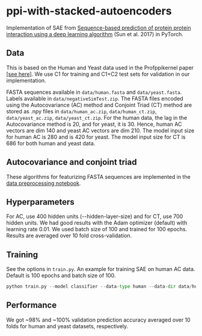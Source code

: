 # ppi-with-stacked-autoencoders

Implementation of SAE from [Sequence-based prediction of protein protein interaction using a deep learning algorithm](https://bmcbioinformatics.biomedcentral.com/articles/10.1186/s12859-017-1700-2) (Sun et al. 2017) in PyTorch.

## Data
This is based on the Human and Yeast data used in the Profppikernel paper [[see here]](https://rostlab.org/owiki/index.php/More_challenges_for_the_prediction_of_protein-protein_interactions). We use C1 for training and C1+C2 test sets for validation in our implementation.

FASTA sequences available in `data/human.fasta` and `data/yeast.fasta`. Labels available in `data/negativeSimTest.zip`. The FASTA files encoded using the Autocovariance (AC) method and Conjoint Triad (CT) method are stored as .npy files in `data/human_ac.zip`, `data/human_ct.zip`, `data/yeast_ac.zip`, `data/yeast_ct.zip`. For the human data, the lag in the Autocovariance method is 20, and for yeast, it is 30. Hence, human AC vectors are dim 140 and yeast AC vectors are dim 210. The model input size for human AC is 280 and is 420 for yeast. The model input size for CT is 686 for both human and yeast data.

## Autocovariance and conjoint triad

These algorithms for featurizing FASTA sequences are implemented in the [data preprocessing notebook](https://github.com/pemami4911/ppi-with-stacked-autoencoders/blob/master/data_preprocessing.ipynb).

## Hyperparameters

For AC, use 400 hidden units (--hidden-layer-size) and for CT, use 700 hidden units. We had good results with the Adam optimizer (default) with learning rate 0.01. We used batch size of 100 and trained for 100 epochs. Results are averaged over 10 fold cross-validation.

## Training

See the options in `train.py`. An example for training SAE on human AC data. Default is 100 epochs and batch size of 100.
```python
python train.py --model classifier --data-type human --data-dir data/human_ac --feature-type AC --debug False --num-folds-to-use 10 --input-size 280 --hidden-layer-size 400 --lr 0.01
```

## Performance

We got ~98% and ~100% validation prediction accuracy averaged over 10 folds for human and yeast datasets, respectively. 
